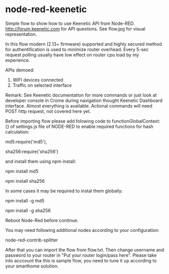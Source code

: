 # node-red-keenetic

Simple flow to show how to use Keenetic API from Node-RED. http://forum.keenetic.com for API questions.
See flow.jpg for visual representation.

In this flow modern (2.13+ firmware) supported and highly secured method for authentification is used to minimize router overhead.
Every 5-sec request polling usually have low effect on router cpu load by my experience. 

APIs demoed:
1) WIFI devices connected
2) Traffic on selected interface

Remark: See Keenetic documentation for more commands or just look at developer console in Crome during navigation thought Keenetic Dashboard interface. Almost everything is available. Actional commands will need POST http request, not covered here yet. 

Before importing flow please add folowing code to 
functionGlobalContext: {} of settings.js file of NODE-RED to enable required functions for hash calculation:

md5:require('md5'),

sha256:require('sha256')

and install them using npm install:

npm install md5

npm install sha256

In some cases it may be required to instal them globally:

npm install -g md5

npm install -g sha256

Reboot Node-Red before continue.

You may need following additional nodes according to your configuration:

node-red-contrib-splitter

After that you can import the flow from flow.txt. Then change username and password to your router in "Put your router login/pass here".
Please take into acccount tha this is sample flow, you need to tune it up according to your smarthome solution.
